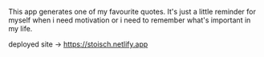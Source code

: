 This app generates one of my favourite quotes.
It's just a little reminder for myself when i need motivation or i need to remember what's important in my life.

deployed site -> https://stoisch.netlify.app
